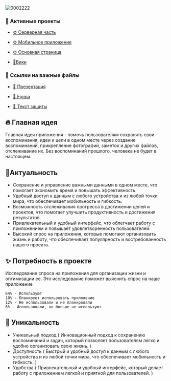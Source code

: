 ![0002222](https://user-images.githubusercontent.com/52669201/230794906-55ab316b-50ae-4c3b-8b8f-a422f7f7307e.png)

### 📎 Активные проекты

* [⚙ Серверная часть](https://github.com/AlexZai007/MaoMe-server)
* [⚙ Мобильное приложение](https://github.com/4wl2d/MaoMe-mobile)
* [⚙ Основная страница](https://github.com/AlexZai007/MaoMe)

* [💾Вики](https://github.com/AlexZai007/MaoMe/wiki)


### 📎 Ссылки на важные файлы

* [🧳 Презентация](https://docs.google.com/presentation/d/1JWYCFTs6XKW1CW5NUZaze2S5EoxBhzhx/edit?usp=sharing&ouid=101140512532253247258&rtpof=true&sd=true)

* [🧳 Figma](https://www.figma.com/file/qqDRx5MQ9iRoMu7Y6Q4iJr/Untitled?node-id=0%3A1&t=vNsjkEUHhveDNcJ6-1)

* [🧳 Текст защиты](https://docs.google.com/document/d/18TzYjK8MPUMuvm25IyXt3AEX20Z9GLCWJnq7oQCUlYc/edit?usp=sharing)


## 🔥 Главная идея
Главная идея приложения - помочь пользователям сохранять свои воспоминания, идеи и цели в одном месте через создание воспоминаний, прикрепление фотографий, заметок и других файлов, отслеживание их. Без воспоминаний прошлого, человека не будет в настоящем.

## 💆Актуальность
* Сохранение и управление важными данными в одном месте, что помогает экономить время и повышать эффективность.
* Удобный доступ к данным с любого устройства и из любой точки мира, что обеспечивает мобильность и гибкость.
* Возможность отслеживания прогресса в достижении целей и проектов, что помогает улучшить продуктивность и достижения результатов.
* Привлекательный и удобный интерфейс, что облегчает работу с приложением и повышает удовлетворенность пользователей.
* Высокий спрос на приложения, которые помогают организовать жизнь и работу, что обеспечивает популярность и востребованность нашего проекта.


## ✨ Потребность в проекте
Исследование спроса на приложения для организации жизни и оптимизации ее. Это исследование поможет выяснить спрос на наше приложение
```
64% - Используют
18% - Планируют использовать приложение
12% - Не использовали и не планировали
6% - Использовали, но больше не используют
```

## 🥂 Уникальность
* Уникальный подход ( Инновационный подход к сохранению воспоминаний и задач, который позволяет пользователям легко и удобно организовать свою жизнь. )
* Доступность ( Быстрый и удобный доступ к данным с любого устройства и из любой точки мира, что обеспечивает мобильность и гибкость.
 )
 * Удобства ( Привлекательный и удобный интерфейс, который делает работу с приложением легкой и приятной для пользователей.
)

